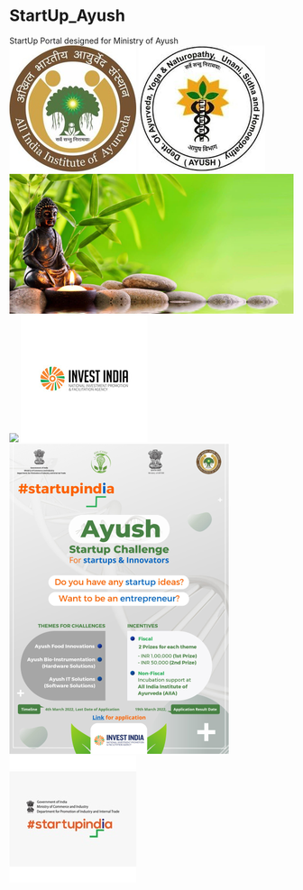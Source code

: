 # StartUp_Ayush
StartUp Portal designed for Ministry of Ayush
![](aiia.jpg)
![](ayushlogo.jpg)
![](banner4.webp)
![](image(1).jpg)
![](invest_india.jpg)
![](start1.png)
![](startupindia.jpg)


